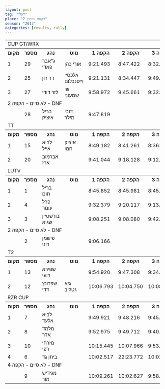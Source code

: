```yaml
---
layout: post
tag: "ראלי"
place: "בקעת הירדן 2"
season: "2013"
categories: [results, rally]
---
```


<table class="line_color">
<tr>
    <td colspan="99" class="title_font">CUP GT/WRX</td>
</tr>
<tr class="rnkh_bkcolor">
    <th class="rnkh_font">מקום</th>
    <th class="rnkh_font">מספר</th>
    <th class="rnkh_font">נהג</th>
    <th class="rnkh_font">נווט</th>
    <th class="rnkh_font">הקפה 1</th>
    <th class="rnkh_font">הקפה 2</th>
    <th class="rnkh_font">הקפה 3</th>
    <th class="rnkh_font">הקפה 4</th>
    <th class="rnkh_font">זמן</th>
    <th class="rnkh_font">פער</th>
</tr>
<tr class="rnk_bkcolor">
    <td class="rnk_font">1</td>
    <td class="rnk_font">29</td>
    <td class="rnk_font">ג"אבר פאדי</td>
    <td class="rnk_font">אורי כהן</td>
    <td class="rnk_font">9:21.493</td>
    <td class="rnk_font">8:47.422</td>
    <td class="rnk_font">8:32.193</td>
    <td class="rnk_font">8:35.375</td>
    <td class="rnk_font">35:16.483</td>
    <td class="rnk_font"></td>
</tr>
<tr class="rnk_bkcolor">
    <td class="rnk_font">2</td>
    <td class="rnk_font">25</td>
    <td class="rnk_font">דר רון</td>
    <td class="rnk_font">אלכסיי וייסנבלום</td>
    <td class="rnk_font">9:21.131</td>
    <td class="rnk_font">8:34.447</td>
    <td class="rnk_font">9:49.200</td>
    <td class="rnk_font">8:29.199</td>
    <td class="rnk_font">36:13.977</td>
    <td class="rnk_font">57.494</td>
</tr>
<tr class="rnk_bkcolor">
    <td class="rnk_font">3</td>
    <td class="rnk_font">27</td>
    <td class="rnk_font">לזר דודי</td>
    <td class="rnk_font">שי שמעוני</td>
    <td class="rnk_font">9:58.972</td>
    <td class="rnk_font">9:45.661</td>
    <td class="rnk_font">9:32.494</td>
    <td class="rnk_font">9:34.936</td>
    <td class="rnk_font">38:52.063</td>
    <td class="rnk_font">3:35.580</td>
</tr>
<tr>
    <td colspan="99" class="subtitle_font">לא סיים - הקפה 2 - DNF</td>
</tr>
<tr class="rnk_bkcolor">
    <td class="rnk_font"></td>
    <td class="rnk_font">28</td>
    <td class="rnk_font">בריל איציק</td>
    <td class="rnk_font">דובי מילר</td>
    <td class="rnk_font">9:47.819</td>
    <td class="rnk_font"></td>
    <td class="rnk_font"></td>
    <td class="rnk_font"></td>
    <td class="rnk_font"></td>
    <td class="rnk_font"></td>
</tr>
<tr>
    <td colspan="99" class="title_font">TT</td>
</tr>
<tr class="rnkh_bkcolor">
    <th class="rnkh_font">מקום</th>
    <th class="rnkh_font">מספר</th>
    <th class="rnkh_font">נהג</th>
    <th class="rnkh_font">נווט</th>
    <th class="rnkh_font">הקפה 1</th>
    <th class="rnkh_font">הקפה 2</th>
    <th class="rnkh_font">הקפה 3</th>
    <th class="rnkh_font">הקפה 4</th>
    <th class="rnkh_font">זמן</th>
    <th class="rnkh_font">פער</th>
</tr>
<tr class="rnk_bkcolor">
    <td class="rnk_font">1</td>
    <td class="rnk_font">15</td>
    <td class="rnk_font">לביא אייל</td>
    <td class="rnk_font">איציק חמו</td>
    <td class="rnk_font">8:49.182</td>
    <td class="rnk_font">8:41.261</td>
    <td class="rnk_font">8:36.143</td>
    <td class="rnk_font">8:32.781</td>
    <td class="rnk_font">34:39.367</td>
    <td class="rnk_font"></td>
</tr>
<tr class="rnk_bkcolor">
    <td class="rnk_font">2</td>
    <td class="rnk_font">20</td>
    <td class="rnk_font">אברמוב ארז</td>
    <td class="rnk_font"></td>
    <td class="rnk_font">9:41.044</td>
    <td class="rnk_font">9:18.128</td>
    <td class="rnk_font">9:12.067</td>
    <td class="rnk_font">9:17.810</td>
    <td class="rnk_font">37:29.049</td>
    <td class="rnk_font">2:49.682</td>
</tr>
<tr>
    <td colspan="99" class="title_font">LUTV</td>
</tr>
<tr class="rnkh_bkcolor">
    <th class="rnkh_font">מקום</th>
    <th class="rnkh_font">מספר</th>
    <th class="rnkh_font">נהג</th>
    <th class="rnkh_font">נווט</th>
    <th class="rnkh_font">הקפה 1</th>
    <th class="rnkh_font">הקפה 2</th>
    <th class="rnkh_font">הקפה 3</th>
    <th class="rnkh_font">הקפה 4</th>
    <th class="rnkh_font">זמן</th>
    <th class="rnkh_font">פער</th>
</tr>
<tr class="rnk_bkcolor">
    <td class="rnk_font">1</td>
    <td class="rnk_font">1</td>
    <td class="rnk_font">בריל תום</td>
    <td class="rnk_font"></td>
    <td class="rnk_font">8:45.852</td>
    <td class="rnk_font">8:45.981</td>
    <td class="rnk_font">8:45.744</td>
    <td class="rnk_font">8:42.585</td>
    <td class="rnk_font">35:00.162</td>
    <td class="rnk_font"></td>
</tr>
<tr class="rnk_bkcolor">
    <td class="rnk_font">2</td>
    <td class="rnk_font">4</td>
    <td class="rnk_font">פרל עומר</td>
    <td class="rnk_font"></td>
    <td class="rnk_font">9:32.379</td>
    <td class="rnk_font">9:20.117</td>
    <td class="rnk_font">9:13.016</td>
    <td class="rnk_font">9:19.298</td>
    <td class="rnk_font">37:24.810</td>
    <td class="rnk_font">2:24.648</td>
</tr>
<tr class="rnk_bkcolor">
    <td class="rnk_font">3</td>
    <td class="rnk_font">3</td>
    <td class="rnk_font">בורשטיין שגיא</td>
    <td class="rnk_font"></td>
    <td class="rnk_font">9:08.251</td>
    <td class="rnk_font">9:08.080</td>
    <td class="rnk_font">9:42.495</td>
    <td class="rnk_font">9:26.780</td>
    <td class="rnk_font">37:25.606</td>
    <td class="rnk_font">2:25.444</td>
</tr>
<tr>
    <td colspan="99" class="subtitle_font">לא סיים - הקפה 2 - DNF</td>
</tr>
<tr class="rnk_bkcolor">
    <td class="rnk_font"></td>
    <td class="rnk_font">2</td>
    <td class="rnk_font">פישמן רוני</td>
    <td class="rnk_font"></td>
    <td class="rnk_font">9:06.166</td>
    <td class="rnk_font"></td>
    <td class="rnk_font"></td>
    <td class="rnk_font"></td>
    <td class="rnk_font"></td>
    <td class="rnk_font"></td>
</tr>
<tr>
    <td colspan="99" class="title_font">T2</td>
</tr>
<tr class="rnkh_bkcolor">
    <th class="rnkh_font">מקום</th>
    <th class="rnkh_font">מספר</th>
    <th class="rnkh_font">נהג</th>
    <th class="rnkh_font">נווט</th>
    <th class="rnkh_font">הקפה 1</th>
    <th class="rnkh_font">הקפה 2</th>
    <th class="rnkh_font">הקפה 3</th>
    <th class="rnkh_font">הקפה 4</th>
    <th class="rnkh_font">זמן</th>
    <th class="rnkh_font">פער</th>
</tr>
<tr class="rnk_bkcolor">
    <td class="rnk_font">1</td>
    <td class="rnk_font">13</td>
    <td class="rnk_font">שפירא רועי</td>
    <td class="rnk_font"></td>
    <td class="rnk_font">9:54.920</td>
    <td class="rnk_font">9:47.308</td>
    <td class="rnk_font">9:34.184</td>
    <td class="rnk_font">9:28.521</td>
    <td class="rnk_font">38:44.933</td>
    <td class="rnk_font"></td>
</tr>
<tr class="rnk_bkcolor">
    <td class="rnk_font">2</td>
    <td class="rnk_font">12</td>
    <td class="rnk_font">שפרונץ דדי</td>
    <td class="rnk_font">גיא גטליב</td>
    <td class="rnk_font">10:06.793</td>
    <td class="rnk_font">10:04.750</td>
    <td class="rnk_font">10:08.665</td>
    <td class="rnk_font">10:02.500</td>
    <td class="rnk_font">40:22.708</td>
    <td class="rnk_font">1:37.775</td>
</tr>
<tr>
    <td colspan="99" class="title_font">RZR CUP</td>
</tr>
<tr class="rnkh_bkcolor">
    <th class="rnkh_font">מקום</th>
    <th class="rnkh_font">מספר</th>
    <th class="rnkh_font">נהג</th>
    <th class="rnkh_font">נווט</th>
    <th class="rnkh_font">הקפה 1</th>
    <th class="rnkh_font">הקפה 2</th>
    <th class="rnkh_font">הקפה 3</th>
    <th class="rnkh_font">הקפה 4</th>
    <th class="rnkh_font">זמן</th>
    <th class="rnkh_font">פער</th>
</tr>
<tr class="rnk_bkcolor">
    <td class="rnk_font">1</td>
    <td class="rnk_font">7</td>
    <td class="rnk_font">לביא אלעד</td>
    <td class="rnk_font"></td>
    <td class="rnk_font">9:49.921</td>
    <td class="rnk_font">9:48.216</td>
    <td class="rnk_font">9:45.398</td>
    <td class="rnk_font">9:37.294</td>
    <td class="rnk_font">39:00.829</td>
    <td class="rnk_font"></td>
</tr>
<tr class="rnk_bkcolor">
    <td class="rnk_font">2</td>
    <td class="rnk_font">8</td>
    <td class="rnk_font">מלמד אדר</td>
    <td class="rnk_font"></td>
    <td class="rnk_font">9:52.975</td>
    <td class="rnk_font">9:49.712</td>
    <td class="rnk_font">9:40.122</td>
    <td class="rnk_font">9:42.332</td>
    <td class="rnk_font">39:05.141</td>
    <td class="rnk_font">4.312</td>
</tr>
<tr class="rnk_bkcolor">
    <td class="rnk_font">3</td>
    <td class="rnk_font">10</td>
    <td class="rnk_font">מזרחי רפי</td>
    <td class="rnk_font"></td>
    <td class="rnk_font">10:15.445</td>
    <td class="rnk_font">10:07.966</td>
    <td class="rnk_font">9:53.224</td>
    <td class="rnk_font">9:52.285</td>
    <td class="rnk_font">40:08.920</td>
    <td class="rnk_font">1:08.091</td>
</tr>
<tr class="rnk_bkcolor">
    <td class="rnk_font">4</td>
    <td class="rnk_font">6</td>
    <td class="rnk_font">ביתן גד</td>
    <td class="rnk_font"></td>
    <td class="rnk_font">10:02.517</td>
    <td class="rnk_font">22:23.772</td>
    <td class="rnk_font">10:02.644</td>
    <td class="rnk_font">10:03.240</td>
    <td class="rnk_font">52:32.173</td>
    <td class="rnk_font">13:31.344</td>
</tr>
<tr>
    <td colspan="99" class="subtitle_font">לא סיים - הקפה 4 - DNF</td>
</tr>
<tr class="rnk_bkcolor">
    <td class="rnk_font"></td>
    <td class="rnk_font">9</td>
    <td class="rnk_font">מגידיש מור</td>
    <td class="rnk_font"></td>
    <td class="rnk_font">10:09.261</td>
    <td class="rnk_font">10:02.627</td>
    <td class="rnk_font">9:58.522</td>
    <td class="rnk_font"></td>
    <td class="rnk_font"></td>
    <td class="rnk_font"></td>
</tr>
</table>
